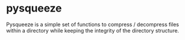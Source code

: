 # pysqueeze
Pysqueeze is a simple set of functions to compress / decompress files within a directory while keeping the integrity of the directory structure.
